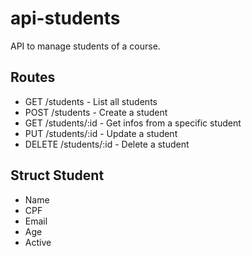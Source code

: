 # api-students
API to manage students of a course.

## Routes
- GET /students - List all students 
- POST /students - Create a student 
- GET /students/:id - Get infos from a specific student 
- PUT /students/:id - Update a student 
- DELETE /students/:id - Delete a student 

## Struct Student 
- Name
- CPF
- Email
- Age
- Active
